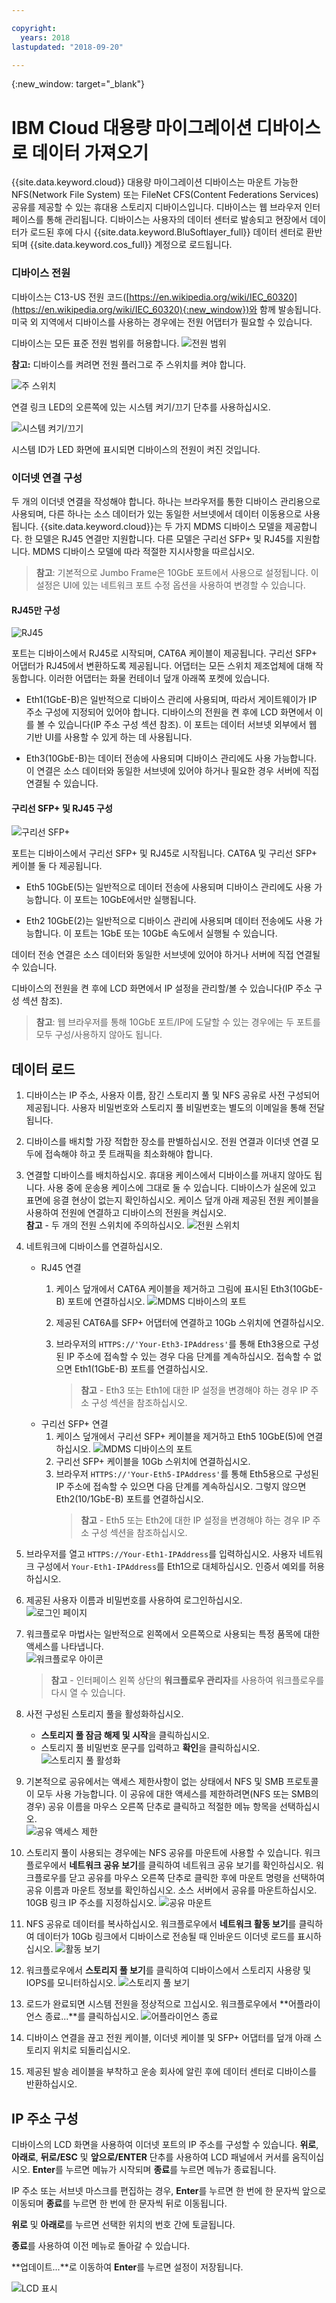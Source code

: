 ```yaml
---

copyright:
  years: 2018
lastupdated: "2018-09-20"

---
```

{:new_window: target="_blank"}

# IBM Cloud 대용량 마이그레이션 디바이스로 데이터 가져오기

{{site.data.keyword.cloud}} 대용량 마이그레이션 디바이스는 마운트 가능한 NFS(Network File System) 또는 FileNet CFS(Content Federations Services) 공유를 제공할 수 있는 휴대용 스토리지 디바이스입니다. 디바이스는 웹 브라우저 인터페이스를 통해 관리됩니다. 디바이스는 사용자의 데이터 센터로 발송되고 현장에서 데이터가 로드된 후에 다시 {{site.data.keyword.BluSoftlayer_full}} 데이터 센터로 환반되며 {{site.data.keyword.cos_full}} 계정으로 로드됩니다.


### 디바이스 전원

디바이스는 C13-US 전원 코드([https://en.wikipedia.org/wiki/IEC_60320](https://en.wikipedia.org/wiki/IEC_60320){:new_window})와 함께 발송됩니다. 미국 외 지역에서 디바이스를 사용하는 경우에는 전원 어댑터가 필요할 수 있습니다.

디바이스는 모든 표준 전원 범위를 허용합니다.
![전원 범위](/images/PowerRating.png)

**참고:** 디바이스를 켜려면 전원 플러그로 주 스위치를 켜야 합니다.

![주 스위치](/images/MDMSPowerOnOff.png)

연결 링크 LED의 오른쪽에 있는 시스템 켜기/끄기 단추를 사용하십시오.

![시스템 켜기/끄기](/images/MDMSSystemOnOff.png)

시스템 ID가 LED 화면에 표시되면 디바이스의 전원이 켜진 것입니다.


### 이더넷 연결 구성

두 개의 이더넷 연결을 작성해야 합니다. 하나는 브라우저를 통한 디바이스 관리용으로 사용되며, 다른 하나는 소스 데이터가 있는 동일한 서브넷에서 데이터 이동용으로 사용됩니다.
{{site.data.keyword.cloud}}는 두 가지 MDMS 디바이스 모델을 제공합니다. 한 모델은 RJ45 연결만 지원합니다. 다른 모델은 구리선 SFP+ 및 RJ45를 지원합니다. MDMS 디바이스 모델에 따라 적절한 지시사항을 따르십시오.

>**참고**: 기본적으로 Jumbo Frame은 10GbE 포트에서 사용으로 설정됩니다. 이 설정은 UI에 있는 네트워크 포트 수정 옵션을 사용하여 변경할 수 있습니다.

#### RJ45만 구성

![RJ45](/images/RJ45PortZoom.png)

포트는 디바이스에서 RJ45로 시작되며, CAT6A 케이블이 제공됩니다. 구리선 SFP+ 어댑터가 RJ45에서 변환하도록 제공됩니다. 어댑터는 모든 스위치 제조업체에 대해 작동합니다. 이러한 어댑터는 화물 컨테이너 덮개 아래쪽 포켓에 있습니다.

- Eth1(1GbE-B)은 일반적으로 디바이스 관리에 사용되며, 따라서 게이트웨이가 IP 주소 구성에 지정되어 있어야 합니다. 디바이스의 전원을 켠 후에 LCD 화면에서 이를 볼 수 있습니다(IP 주소 구성 섹션 참조). 이 포트는 데이터 서브넷 외부에서 웹 기반 UI를 사용할 수 있게 하는 데 사용됩니다.

- Eth3(10GbE-B)는 데이터 전송에 사용되며 디바이스 관리에도 사용 가능합니다. 이 연결은 소스 데이터와 동일한 서브넷에 있어야 하거나 필요한 경우 서버에 직접 연결될 수 있습니다.


#### 구리선 SFP+ 및 RJ45 구성

![구리선 SFP+](/images/sfp-ports-sized-port5.png)

포트는 디바이스에서 구리선 SFP+ 및 RJ45로 시작됩니다. CAT6A 및 구리선 SFP+ 케이블 둘 다 제공됩니다.

- Eth5 10GbE(5)는 일반적으로 데이터 전송에 사용되며 디바이스 관리에도 사용 가능합니다. 이 포트는 10GbE에서만 실행됩니다.

- Eth2 10GbE(2)는 일반적으로 디바이스 관리에 사용되며 데이터 전송에도 사용 가능합니다. 이 포트는 1GbE 또는 10GbE 속도에서 실행될 수 있습니다. 


데이터 전송 연결은 소스 데이터와 동일한 서브넷에 있어야 하거나 서버에 직접 연결될 수 있습니다.

디바이스의 전원을 켠 후에 LCD 화면에서 IP 설정을 관리할/볼 수 있습니다(IP 주소 구성 섹션 참조).

>**참고**: 웹 브라우저를 통해 10GbE 포트/IP에 도달할 수 있는 경우에는 두 포트를 모두 구성/사용하지 않아도 됩니다.


## 데이터 로드

1.	디바이스는 IP 주소, 사용자 이름, 잠긴 스토리지 풀 및 NFS 공유로 사전 구성되어 제공됩니다. 사용자 비밀번호와 스토리지 풀 비밀번호는 별도의 이메일을 통해 전달됩니다.

2.	디바이스를 배치할 가장 적합한 장소를 판별하십시오. 전원 연결과 이더넷 연결 모두에 접속해야 하고 풋 트래픽을 최소화해야 합니다.

3.	연결할 디바이스를 배치하십시오. 휴대용 케이스에서 디바이스를 꺼내지 않아도 됩니다. 사용 중에 운송용 케이스에 그대로 둘 수 있습니다. 디바이스가 실온에 있고 표면에 응결 현상이 없는지 확인하십시오. 케이스 덮개 아래 제공된 전원 케이블을 사용하여 전원에 연결하고 디바이스의 전원을 켜십시오.<br/>
    **참고** - 두 개의 전원 스위치에 주의하십시오.
    ![전원 스위치](/images/MDMSPowerSwitch.png) 

4. 네트워크에 디바이스를 연결하십시오.
    - RJ45 연결 
  	  1. 케이스 덮개에서 CAT6A 케이블을 제거하고 그림에 표시된 Eth3(10GbE-B) 포트에 연결하십시오.
      ![MDMS 디바이스의 포트](/images/MDMSNewEth1and3.png)
      
      2. 제공된 CAT6A를 SFP+ 어댑터에 연결하고 10Gb 스위치에 연결하십시오.
      3. 브라우저의 `HTTPS://'Your-Eth3-IPAddress'`를 통해 Eth3용으로 구성된 IP 주소에 접속할 수 있는 경우 다음 단계를 계속하십시오. 접속할 수 없으면 Eth1(1GbE-B) 포트를 연결하십시오.<br/>
         >**참고** - Eth3 또는 Eth1에 대한 IP 설정을 변경해야 하는 경우 IP 주소 구성 섹션을 참조하십시오.
    - 구리선 SFP+ 연결
      1. 케이스 덮개에서 구리선 SFP+ 케이블을 제거하고 Eth5 10GbE(5)에 연결하십시오.
         ![MDMS 디바이스의 포트](/images/sfp-ports-sized-ports-labeled.png)
      2. 구리선 SFP+ 케이블을 10Gb 스위치에 연결하십시오.
      3. 브라우저 `HTTPS://'Your-Eth5-IPAddress'`를 통해 Eth5용으로 구성된 IP 주소에 접속할 수 있으면 다음 단계를 계속하십시오. 그렇지 않으면 Eth2(10/1GbE-B) 포트를 연결하십시오.<br/>
         >**참고** - Eth5 또는 Eth2에 대한 IP 설정을 변경해야 하는 경우 IP 주소 구성 섹션을 참조하십시오.


5. 브라우저를 열고 `HTTPS://Your-Eth1-IPAddress`를 입력하십시오. 사용자 네트워크 구성에서 `Your-Eth1-IPAddress`를 Eth1으로 대체하십시오. 인증서 예외를 허용하십시오.

6. 제공된 사용자 이름과 비밀번호를 사용하여 로그인하십시오.<br/>
    ![로그인 페이지](/images/login.png)

7. 워크플로우 마법사는 일반적으로 왼쪽에서 오른쪽으로 사용되는 특정 품목에 대한 액세스를 나타냅니다.<br/>
    ![워크플로우 아이콘](/images/workflow.png) <br/>
    >**참고** - 인터페이스 왼쪽 상단의 **워크플로우 관리자**를 사용하여 워크플로우를 다시 열 수 있습니다.

8.	사전 구성된 스토리지 풀을 활성화하십시오.
    - **스토리지 풀 잠금 해제 및 시작**을 클릭하십시오.
    - 스토리지 풀 비밀번호 문구를 입력하고 **확인**을 클릭하십시오.
      ![스토리지 풀 활성화](/images/Unlock.png)

9. 기본적으로 공유에서는 액세스 제한사항이 없는 상태에서 NFS 및 SMB 프로토콜이 모두 사용 가능합니다. 이 공유에 대한 액세스를 제한하려면(NFS 또는 SMB의 경우) 공유 이름을 마우스 오른쪽 단추로 클릭하고 적절한 메뉴 항목을 선택하십시오.<br/>
   ![공유 액세스 제한](/images/ShareAccessControl.png)

10. 스토리지 풀이 사용되는 경우에는 NFS 공유를 마운트에 사용할 수 있습니다. 워크플로우에서 **네트워크 공유 보기**를 클릭하여 네트워크 공유 보기를 확인하십시오. 워크플로우를 닫고 공유를 마우스 오른쪽 단추로 클릭한 후에 마운트 명령을 선택하여 공유 이름과 마운트 정보를 확인하십시오. 소스 서버에서 공유를 마운트하십시오. 10GB 링크 IP 주소를 지정하십시오.
    ![공유 마운트](/images/MountCommand.png)

11. NFS 공유로 데이터를 복사하십시오. 워크플로우에서 **네트워크 활동 보기**를 클릭하여 데이터가 10Gb 링크에서 디바이스로 전송될 때 인바운드 이더넷 로드를 표시하십시오.
    ![활동 보기](/images/SystemNetworkPerf.png)

12. 워크플로우에서 **스토리지 풀 보기**를 클릭하여 디바이스에서 스토리지 사용량 및 IOPS를 모니터하십시오.
    ![스토리지 풀 보기](/images/SystemStoragePoolPerf.png)

13.	로드가 완료되면 시스템 전원을 정상적으로 끄십시오. 워크플로우에서 **어플라이언스 종료...**를 클릭하십시오.
    ![어플라이언스 종료](/images/SystemShutdown.png)

14.	디바이스 연결을 끊고 전원 케이블, 이더넷 케이블 및 SFP+ 어댑터를 덮개 아래 스토리지 위치로 되돌리십시오.

16.	제공된 발송 레이블을 부착하고 운송 회사에 알린 후에 데이터 센터로 디바이스를 반환하십시오.


## IP 주소 구성

디바이스의 LCD 화면을 사용하여 이더넷 포트의 IP 주소를 구성할 수 있습니다. **위로**, **아래로**, **뒤로/ESC** 및 **앞으로/ENTER** 단추를 사용하여 LCD 패널에서 커서를 움직이십시오. **Enter**를 누르면 메뉴가 시작되며 **종료**를 누르면 메뉴가 종료됩니다.

IP 주소 또는 서브넷 마스크를 편집하는 경우, **Enter**를 누르면 한 번에 한 문자씩 앞으로 이동되며 **종료**를 누르면 한 번에 한 문자씩 뒤로 이동됩니다. 

**위로** 및 **아래로**를 누르면 선택한 위치의 번호 간에 토글됩니다.

**종료**를 사용하여 이전 메뉴로 돌아갈 수 있습니다.

**업데이트...**로 이동하여 **Enter**를 누르면 설정이 저장됩니다.

  ![LCD 표시](/images/MDMSLCD.png)

